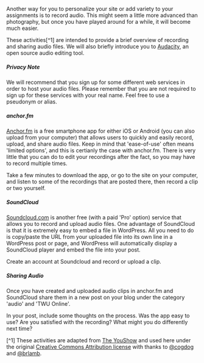 Another way for you to personalize your site or add variety to your assignments is to record audio. This might seem a little more advanced than photography, but once you have played around for a while, it will become much easier.

These activities[^1] are intended to provide a brief overview of recording and sharing audio files. We will also briefly introduce you to [Audacity](http://www.audacityteam.org/), an open source audio editing tool.

##### Privacy Note

We will recommend that you sign up for some different web services in order to host your audio files. Please remember that you are not required to sign up for these services with your real name. Feel free to use a pseudonym or alias.

##### anchor.fm

[Anchor.fm](https://anchor.fm) is a free smartphone app for either iOS or Android \(you can also upload from your computer\) that allows users to quickly and easily record, upload, and share audio files. Keep in mind that 'ease-of-use' often means 'limited options', and this is certianly the case with anchor.fm. There is very little that you can do to edit your recordings after the fact, so you may have to record multiple times.

Take a few minutes to download the app, or go to the site on your computer, and listen to some of the recordings that are posted there, then record a clip or two yourself.

##### SoundCloud

[Soundcloud.com](https://soundcloud.com/) is another free \(with a paid 'Pro' option\) service that allows you to record and upload audio files. One advantage of SoundCloud is that it is extremely easy to embed a file in WordPress. All you need to do is copy/paste the URL from your uploaded file into its own line in a WordPress post or page, and WordPress will automatically display a SoundCloud player and embed the file into your post.

Create an account at Soundcloud and record or upload a clip.

##### Sharing Audio

Once you have created and uploaded audio clips in anchor.fm and SoundCloud share them in a new post on your blog under the category 'audio' and 'TWU Online'.

In your post, include some thoughts on the process. Was the app easy to use? Are you satisfied with the recording? What might you do differently next time?

[^1] These activities are adapted from [The YouShow](http://youshow.trubox.ca/about/schedule/unit-4-part-1/) and used here under the original [Creative Commons Attribution license](http://creativecommons.org/licenses/by/4.0/) with thanks to [@cogdog](https://twitter.com/cogdog) and [@brlamb](https://twitter.com/brlamb).

